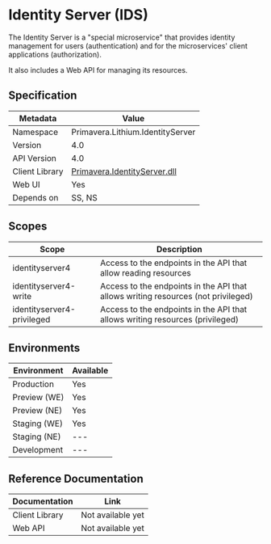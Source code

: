 # Identity Server (IDS)

The Identity Server is a "special microservice" that provides identity management for users (authentication) and for the microservices' client applications (authorization).

It also includes a Web API for managing its resources.

## Specification

| Metadata | Value |
| - | - |
| Namespace | Primavera.Lithium.IdentityServer |
| Version | 4.0 |
| API Version | 4.0 |
| Client Library | [Primavera.IdentityServer.dll](http://nuget.primaverabss.com:82/feeds/IdentityServer/Primavera.IdentityServer/) |
| Web UI | Yes |
| Depends on | SS, NS

## Scopes

| Scope | Description |
| - | - |
| identityserver4 | Access to the endpoints in the API that allow reading resources |
| identityserver4-write | Access to the endpoints in the API that allows writing resources (not privileged) |
| identityserver4-privileged | Access to the endpoints in the API that allows writing resources (privileged) |

## Environments

| Environment | Available |
| - | - |
| Production | Yes |
| Preview (WE) | Yes |
| Preview (NE) | Yes |
| Staging (WE) | Yes |
| Staging (NE) | --- |
| Development | --- |

## Reference Documentation

| Documentation | Link |
| - | - |
| Client Library | Not available yet |
| Web API | Not available yet |

